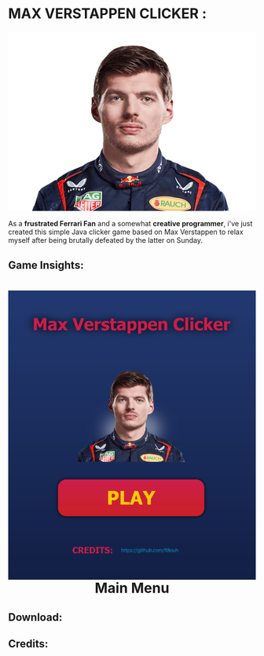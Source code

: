 # MAX VERSTAPPEN CLICKER :

<p align="center">
  <img src="./src/main/resources/org/fillouh/maxverstappenclicker/assets/max2.png" alt="Max Verstappen Logo">
</p>

As a **frustrated Ferrari Fan** and a somewhat **creative programmer**, i've just created this simple Java clicker game based on Max Verstappen to relax myself after being brutally defeated by the latter on Sunday.


## Game Insights:

<div style="text-align: center;">
  <h1>
    <img src="./src/main/resources/org/fillouh/maxverstappenclicker/git-documents/main-menu.png" alt="Main Menu" style="vertical-align: middle;"> Main Menu
  </h1>
</div>




## Download:

## Credits:

